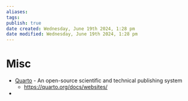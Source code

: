 ```yaml
---
aliases: 
tags: 
publish: true
date created: Wednesday, June 19th 2024, 1:28 pm
date modified: Wednesday, June 19th 2024, 1:28 pm
---
```


# Misc
- [Quarto](https://quarto.org/) - An open-source scientific and technical publishing system
	- https://quarto.org/docs/websites/
- 